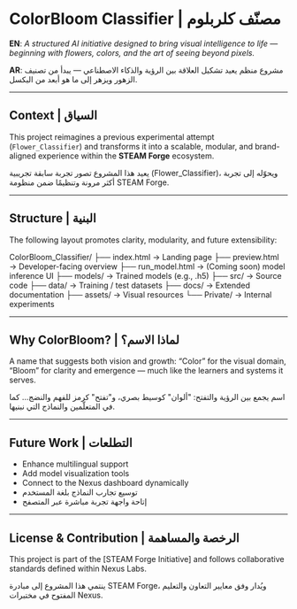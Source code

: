 # ColorBloom Classifier | مصنّف كلربلوم

**EN**: *A structured AI initiative designed to bring visual intelligence to life — beginning with flowers, colors, and the art of seeing beyond pixels.*

**AR**: مشروع منظم يعيد تشكيل العلاقة بين الرؤية والذكاء الاصطناعي — يبدأ من تصنيف الزهور ويزهر إلى ما هو أبعد من البكسل.

---

## Context | السياق

This project reimagines a previous experimental attempt (`Flower_Classifier`) and transforms it into a scalable, modular, and brand-aligned experience within the **STEAM Forge** ecosystem.

يعيد هذا المشروع تصور تجربة سابقة تجريبية (Flower_Classifier)، ويحوّله إلى تجربة أكثر مرونة وتنظيمًا ضمن منظومة STEAM Forge.

---

## Structure | البنية

The following layout promotes clarity, modularity, and future extensibility:

ColorBloom_Classifier/
├── index.html            → Landing page
├── preview.html          → Developer-facing overview
├── run_model.html        → (Coming soon) model inference UI
├── models/               → Trained models (e.g., .h5)
├── src/                  → Source code
├── data/                 → Training / test datasets
├── docs/                 → Extended documentation
├── assets/               → Visual resources
└── Private/              → Internal experiments

---

## Why ColorBloom? | لماذا الاسم؟

A name that suggests both vision and growth: “Color” for the visual domain, “Bloom” for clarity and emergence — much like the learners and systems it serves.

اسم يجمع بين الرؤية والتفتح: "ألوان" كوسيط بصري، و"تفتح" كرمز للفهم والنضج... كما في المتعلّمين والنماذج التي نبنيها.

---

## Future Work | التطلعات

- Enhance multilingual support  
- Add model visualization tools  
- Connect to the Nexus dashboard dynamically  
- توسيع تجارب النماذج بلغة المستخدم  
- إتاحة واجهة تجربة مباشرة عبر المتصفح

---

## License & Contribution | الرخصة والمساهمة

This project is part of the [STEAM Forge Initiative] and follows collaborative standards defined within Nexus Labs.

ينتمي هذا المشروع إلى مبادرة STEAM Forge، ويُدار وفق معايير التعاون والتعليم المفتوح في مختبرات Nexus.
